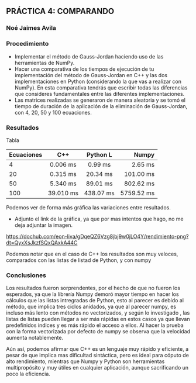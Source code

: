 ## PRÁCTICA 4: COMPARANDO
### Noé Jaimes Avila

### Procedimiento

* Implementar el método de Gauss-Jordan haciendo uso de las herramientas de NumPy.
* Hacer una comparativa de los tiempos de ejecución de tu implementación del método de Gauss-Jordan en C++ y las dos implementaciones en Python (considerando la que vas a   realizar con NumPy). En esta comparativa tendrás que escribir todas las diferencias que consideres fundamentales entre las diferentes implementaciones.
* Las matrices realizadas se generaron de manera aleatoria y se tomó el tiempo de duración de la aplicación de la eliminación de Gauss-Jordan, con 4, 20, 50 y 100 ecuaciones.

### Resultados
Tabla

| Ecuaciones | C++       | Python L  | Numpy      |
|:-----------| :-------: | :-------: | ---------: |
| 4          | 0.006 ms  |	0.99 ms	 | 2.65 ms    |
| 20         | 0.315 ms  |	20.34	ms | 101.00 ms  |
| 50         | 5.340 ms  |	89.01 ms |	802.62 ms |
| 100        | 39.010 ms |	438.07 ms|	5759.52 ms|

Podemos ver de forma más gráfica las variaciones entre resultados.
* Adjunto el link de la gráfica, ya que por mas intentos que hago, no me deja adjuntar la imagen.

https://dochub.com/eon-liva/gDqeQZ6Vzg8jbj9w0jLO4Y/rendimiento-png?dt=QyxXsJkzfSQxQAxkA44C

Podemos notar que en el caso de C++ los resultados son muy veloces, comparados con las listas de listad de Python, y con numpy

### Conclusiones

Los resultados fueron sorprendentes, por el hecho de que no fueron los esperados, ya que la librería Numpy demoró mayor tiempo en hacer los cálculos que las listas intregradas de Python, esto al parecer es debido al método, que implica tres ciclos anidados, ya que al parecer numpy, es incluso más lento con métodos no vectorizados, y según lo investigado , las listas de listas pueden llegar a ser más rápidas en estos casos ya que llevan predefinidos índices y es más rápido el acceso a ellos.
Al hacer la prueba con la forma vectorizada por defecto de numpy se observa que la velocidad aumenta notablemente.

Aún así, podemos afirmar que C++ es un lenguaje muy rápido y eficiente, a pesar de que implica mas dificultad sintáctica, pero es ideal para cóputo de alto rendimiento, mientras que Numpy y Python son herramientas multipropósito y muy útiles en cualquier aplicación, aunque sacrificando un poco la eficiencia.


